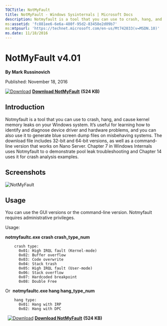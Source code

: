 ```yaml
--- 
TOCTitle: NotMyFault
title: NotMyFault - Windows Sysinternals | Microsoft Docs
description: Notmyfault is a tool that you can use to crash, hang, and cause kernel memory leaks on your Windows system.
ms:assetid: 'fc881ee6-6e6a-480f-95d2-83458e2d09b7'
ms:mtpsurl: 'https://technet.microsoft.com/en-us/Mt742033(v=MSDN.10)'
ms.date: 11/18/2016
---
```


NotMyFault v4.01
================

**By Mark Russinovich**

Published: November 18, 2016

[![Download](/media/landing/sysinternals/download_sm.png)](https://download.sysinternals.com/files/NotMyFault.zip) [**Download NotMyFault**](https://download.sysinternals.com/files/NotMyFault.zip) **(524 KB)**


## Introduction

Notmyfault is a tool that you can use to crash, hang, and cause kernel
memory leaks on your Windows system. It’s useful for learning how to
identify and diagnose device driver and hardware problems, and you can
also use it to generate blue screen dump files on misbehaving systems.
The download file includes 32-bit and 64-bit versions, as well as a
command-line version that works on Nano Server. Chapter 7 in Windows
Internals uses Notmyfault to o demonstrate pool leak troubleshooting and
Chapter 14 uses it for crash analysis examples.


## Screenshots

![NotMyFault](/media/landing/sysinternals/notmyfault.png "NotMyFault")

## Usage

You can use the GUI versions or the command-line version. Notmyfault
requires administrative privileges.

Usage:

**notmyfaultc.exe crash crash\_type\_num**
```Shell
    crash type:
      0x01: High IRQL fault (Kernel-mode)
      0x02: Buffer overflow
      0x03: Code overwrite
      0x04: Stack trash
      0x05: High IRQL fault (User-mode)
      0x06: Stack overflow
      0x07: Hardcoded breakpoint
      0x08: Double Free
```

Or  **notmyfaultc.exe hang hang\_type\_num**

```Shell
    hang type:
      0x01: Hang with IRP
      0x02: Hang with DPC
```
 
[![Download](/media/landing/sysinternals/download_sm.png)](https://download.sysinternals.com/files/NotMyFault.zip) [**Download NotMyFault**](https://download.sysinternals.com/files/NotMyFault.zip) **(524 KB)**
